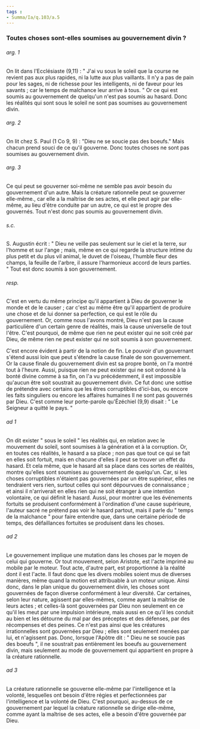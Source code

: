 ```yaml
---
tags : 
- Summa/Ia/q.103/a.5
---
```


### Toutes choses sont-elles soumises au gouvernement divin ?



###### arg. 1
On lit dans l'Ecclésiaste (9,11) : " J'ai vu sous le soleil que la course ne revient pas aux plus rapides, ni la lutte aux plus vaillants. Il n'y a pas de pain pour les sages, ni de richesse pour les intelligents, ni de faveur pour les savants ; car le temps de malchance leur arrive à tous. " Or ce qui est soumis au gouvernement de quelqu'un n'est pas soumis au hasard. Donc les réalités qui sont sous le soleil ne sont pas soumises au gouvernement divin. 

###### arg. 2
On lit chez S. Paul (1 Co 9, 9) : "Dieu ne se soucie pas des boeufs." Mais chacun prend souci de ce qu'il gouverne. Donc toutes choses ne sont pas soumises au gouvernement divin. 

###### arg. 3
Ce qui peut se gouverner soi-même ne semble pas avoir besoin du gouvernement d'un autre. Mais la créature rationnelle peut se gouverner elle-même., car elle a la maîtrise de ses actes, et elle peut agir par elle-même, au lieu d'être conduite par un autre, ce qui est le propre des gouvernés. Tout n'est donc pas soumis au gouvernement divin. 

###### s.c.
S. Augustin écrit : " Dieu ne veille pas seulement sur le ciel et la terre, sur l'homme et sur l'ange ; mais, même en ce qui regarde la structure intime du plus petit et du plus vil animal, le duvet de l'oiseau, l'humble fleur des champs, la feuille de l'arbre, il assure l'harmonieux accord de leurs parties. " Tout est donc soumis à son gouvernement. 

###### resp.
C'est en vertu du même principe qu'il appartient à Dieu de gouverner le monde et de le causer ; car c'est au même être qu'il appartient de produire une chose et de lui donner sa perfection, ce qui est le rôle du gouvernement. Or, comme nous l'avons montré, Dieu n'est pas la cause particulière d'un certain genre de réalités, mais la cause universelle de tout l'être. C'est pourquoi, de même que rien ne peut exister qui ne soit créé par Dieu, de même rien ne peut exister qui ne soit soumis à son gouvernement. 

C'est encore évident à partir de la notion de fin. Le pouvoir d'un gouvernant s'étend aussi loin que peut s'étendre la cause finale de son gouvernement. Or la cause finale du gouvernement divin est sa propre bonté, on l'a montré tout à l'heure. Aussi, puisque rien ne peut exister qui ne soit ordonné à la bonté divine comme à sa fin, on l'a vu précédemment, il est impossible qu'aucun être soit soustrait au gouvernement divin. Ce fut donc une sottise de prétendre avec certains que les êtres corruptibles d'ici-bas, ou encore les faits singuliers ou encore les affaires humaines Il ne sont pas gouvernés par Dieu. C'est comme leur porte-parole qu'Ézéchiel (9,9) disait : " Le Seigneur a quitté le pays. " 

###### ad 1
On dit exister " sous le soleil " les réalités qui, en relation avec le mouvement du soleil, sont soumises à la génération et à la corruption. Or, en toutes ces réalités, le hasard a sa place ; non pas que tout ce qui se fait en elles soit fortuit, mais en chacune d'elles il peut se trouver un effet du hasard. Et cela même, que le hasard ait sa place dans ces sortes de réalités, montre qu'elles sont soumises au gouvernement de quelqu'un. Car, si les choses corruptibles n'étaient pas gouvernées par un être supérieur, elles ne tendraient vers rien, surtout celles qui sont dépourvues de connaissance ; et ainsi il n'arriverait en elles rien qui ne soit étranger à une intention volontaire, ce qui définit le hasard. Aussi, pour montrer que les événements fortuits se produisent conformément à l'ordination d'une cause supérieure, l'auteur sacré ne prétend pas voir le hasard partout, mais il parle du " temps de la malchance " pour faire entendre que, dans une certaine période de temps, des défaillances fortuites se produisent dans les choses. 

###### ad 2
Le gouvernement implique une mutation dans les choses par le moyen de celui qui gouverne. Or tout mouvement, selon Aristote, est l'acte imprimé au mobile par le moteur. Tout acte, d'autre part, est proportionné à la réalité dont il est l'acte. Il faut donc que les divers mobiles soient mus de diverses manières, même quand la motion est attribuable à un moteur unique. Ainsi donc, dans le plan unique du gouvernement divin, les choses sont gouvernées de façon diverse conformément à leur diversité. Car certaines, selon leur nature, agissent par elles-mêmes, comme ayant la maîtrise de leurs actes ; et celles-là sont gouvernées par Dieu non seulement en ce qu'il les meut par une impulsion intérieure, mais aussi en ce qu'il les conduit au bien et les détourne du mal par des préceptes et des défenses, par des récompenses et des peines. Ce n'est pas ainsi que les créatures irrationnelles sont gouvernées par Dieu ; elles sont seulement menées par lui, et n'agissent pas. Donc, lorsque l'Apôtre dit : " Dieu ne se soucie pas des boeufs ", il ne soustrait pas entièrement les boeufs au gouvernement divin, mais seulement au mode de gouvernement qui appartient en propre à la créature rationnelle. 

###### ad 3
La créature rationnelle se gouverne elle-même par l'intelligence et la volonté, lesquelles ont besoin d'être régies et perfectionnées par l'intelligence et la volonté de Dieu. C'est pourquoi, au-dessus de ce gouvernement par lequel la créature rationnelle se dirige elle-même, comme ayant la maîtrise de ses actes, elle a besoin d'être gouvernée par Dieu. 

